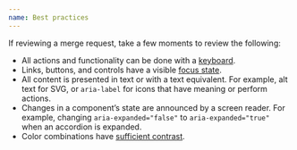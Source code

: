 ```yaml
---
name: Best practices
---
```


If reviewing a merge request, take a few moments to review the following:
* All actions and functionality can be done with a [keyboard](/accessibility-audits/keyboard-only).
* Links, buttons, and controls have a visible [focus state](/accessibility-audits/keyboard-only#focus-states).
* All content is presented in text or with a text equivalent. For example, alt text for SVG, or `aria-label` for icons that have meaning or perform actions.
* Changes in a component’s state are announced by a screen reader. For example, changing `aria-expanded="false"` to `aria-expanded="true"` when an accordion is expanded.
* Color combinations have [sufficient contrast](/product-foundations/colors#accessibility).

